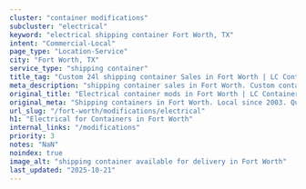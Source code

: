 ```yaml
---
cluster: "container modifications"
subcluster: "electrical"
keyword: "electrical shipping container Fort Worth, TX"
intent: "Commercial-Local"
page_type: "Location-Service"
city: "Fort Worth, TX"
service_type: "shipping container"
title_tag: "Custom 24l shipping container Sales in Fort Worth | LC Container"
meta_description: "shipping container sales in Fort Worth. Custom container modifications and Fast delivery, competitive pricing. Serving modifications area. Quote ID: UB2. Call (214) 524-4168 for your free quote today."
original_title: "Electrical container mods in Fort Worth | LC Container"
original_meta: "Shipping containers in Fort Worth. Local since 2003. Quality containers. Fast delivery. Get your free quote — call (214) 524-4168 today. LC Container — your ..."
url_slug: "/fort-worth/modifications/electrical"
h1: "Electrical for Containers in Fort Worth"
internal_links: "/modifications"
priority: 3
notes: "NaN"
noindex: true
image_alt: "shipping container available for delivery in Fort Worth"
last_updated: "2025-10-21"
---
```


<!-- TODO: Add unique city/inventory copy, images, and internal links here. -->

